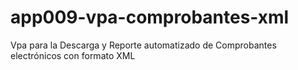 # app009-vpa-comprobantes-xml
Vpa para la Descarga y Reporte automatizado de Comprobantes electrónicos con formato XML
